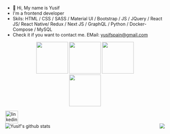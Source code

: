 - 👋 Hi, My name is Yusif
- I'm a frontend developer
- Skils: HTML / CSS / SASS / Material UI / Bootstrap / JS / JQuery / React JS/ React Native/ Redux / Next JS / GraphQL / Python / Docker-Compose / MySQL
- Check it if you want to contact me. EMail: yusifspain@gmail.com
<p align="center">
  <img src="https://media.giphy.com/media/XAxylRMCdpbEWUAvr8/giphy.gif" width="100">
  <img src="https://media.giphy.com/media/fsEaZldNC8A1PJ3mwp/giphy.gif" width="100">
  <img src="https://i.giphy.com/media/KzJkzjggfGN5Py6nkT/200.webp" width="100">
<!--   <img src="https://camo.githubusercontent.com/512f4e64a61e84df98608388a5764468297bc450a271855870f59edb1718016a/68747470733a2f2f6d656469612e67697068792e636f6d2f6d656469612f4a72663773494e616e4a334b574c515144652f67697068792e676966" width="100"> -->
  <br/>
  <img src="https://media.giphy.com/media/1yk0v6WtCinP5Ptz6G/giphy.gif" width="100">
</p>

[<img src='https://cdn.jsdelivr.net/npm/simple-icons@3.0.1/icons/linkedin.svg' alt='linkedin' height='40'>](https://www.linkedin.com/in/yusif-jabrayilov-105804204/)  
![Yusif's github stats](https://github-readme-stats.vercel.app/api?username=mahirliy55&count_private=true&show_icons=true&theme=gotham)
<img align="right" src='https://github-readme-stats.vercel.app/api/top-langs/?username=mahirliy55&theme=gotham'/>
